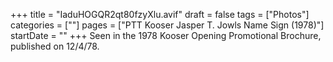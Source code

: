 +++
title = "IaduHOGQR2qt80fzyXlu.avif"
draft = false
tags = ["Photos"]
categories = [""]
pages = ["PTT Kooser Jasper T. Jowls Name Sign (1978)"]
startDate = ""
+++
Seen in the 1978 Kooser Opening Promotional Brochure, published on 12/4/78.
